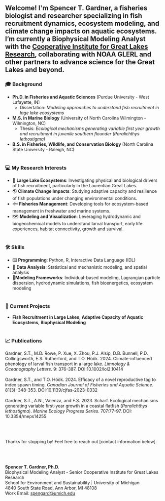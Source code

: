 
## Welcome! I'm **Spencer T. Gardner**, a fisheries biologist and researcher specializing in **fish recruitment dynamics**, **ecosystem modeling**, and **climate change impacts on aquatic ecosystems**. I’m currently a Biophysical Modeling Analyst with the [Cooperative Institute for Great Lakes Research](https://ciglr.seas.umich.edu), collaborating with NOAA GLERL and other partners to advance science for the Great Lakes and beyond.

### 🎓 **Background**
- **Ph.D. in Fisheries and Aquatic Sciences** (Purdue University - West Lafayette, IN)
  - Dissertation: *Modeling approaches to understand fish recruitment in lage lake ecosystems*
- **M.S. in Marine Biology** (University of North Carolina Wilmington - Wilmington, NC)
  - Thesis: *Ecological mechanisms generating variable first year growth and recruitment in juvenile southern flounder (Paralichthys lethostigma)*
- **B.S. in Fisheries, Wildlife, and Conservation Biology** (North Carolina State University - Raleigh, NC)
<br><br>

### 💻 **My Research Interests**
- 🌊 **Large Lake Ecosystems**: Investigating physical and biological drivers of fish recruitment, particularly in the Laurentian Great Lakes.
- 🌎 **Climate Change Impacts**: Studying adaptive capacity and resilience of fish populations under changing environmental conditions.
- 🐟 **Fisheries Management**: Developing tools for ecosystem-based management in freshwater and marine systems.
- 🗺️ **Modeling and Visualization**: Leveraging hydrodynamic and biogeochemical models to understand larval transport, early life experiences, habitat connectivity, growth and survival.
<br><br>

### 🛠️ **Skills**
- ⌨️ **Programming**: Python, R, Interactive Data Language (IDL)
- 💾 **Data Analysis**: Statistical and mechanistic modeling, and spatial analysis
- 🥽**Modeling Frameworks**: Individual-based modeling, Lagrangian particle dispersion, hydrodynamic simulations, fish bioenergetics, ecosystem modeling
<br><br>

### 🎒 **Current Projects**
- **Fish Recruitment in Large Lakes**, **Adaptive Capacity of Aquatic Ecosystems**, **Biophysical Modeling**
<br><br>

### 📈 **Publications**
Gardner, S.T., M.D. Rowe, P. Xue, X. Zhou, P.J. Alsip, D.B. Bunnell, P.D. Collingsworth, E.S. Rutherford, and T.O. Höök. 2024. Climate-influenced phenology of larval fish transport in a large lake. *Limnology & Oceanography Letters*. 9: 376-387. DOI:10.1002/lol2.10414  
 <br>
Gardner, S.T., and T.O. Höök. 2024. Efficacy of a novel reproductive tag to index spawn timing. *Canadian Journal of Fisheries and Aquatic Science*. 81(3): 348-353. DOI:10.1139/cjfas-2023-0332  
<br>
Gardner, S.T., A.N., Valenza, and F.S. 2023. Scharf. Ecological mechanisms generating variable first-year growth in a coastal flatfish (*Paralichthys lethostigma*). *Marine Ecology Progress Series*. 707:77-97. DOI: 10.3354/meps14255  
<br>
<br><br>

Thanks for stopping by! Feel free to reach out [contact information below].
<br><br><br><br>




**Spencer T. Gardner, Ph.D.**  
Biophysical Modeling Analyst - Senior
Cooperative Institute for Great Lakes Research  
School for Environment and Sustainability | University of Michigan  
4840 South State Road, Ann Arbor, MI 48108  
Work Email: spengard@umich.edu  
